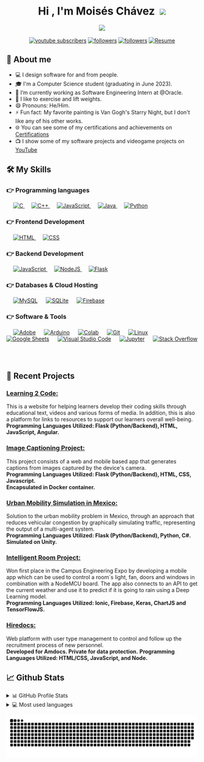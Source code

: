 <h1 align="center">Hi , I'm Moisés Chávez&nbsp;&nbsp;<img src="https://media.giphy.com/media/hvRJCLFzcasrR4ia7z/giphy.gif" width="35"></h1>
<p align="center">
  <a href="https://github.com/DenverCoder1/readme-typing-svg"><img src="https://readme-typing-svg.herokuapp.com?lines=Computer+Science+Student;Always%20learning%20new%20things;Inspire%20Change&center=true&width=500&height=50"></a>
</p>

<p align="center">
  <a href="https://www.youtube.com/channel/UClBJnG7EbUKo9o7gvnjxKzA"><img alt="youtube subscribers" title="Subscribe to my YouTube channel" src="https://img.shields.io/youtube/channel/subscribers/UClBJnG7EbUKo9o7gvnjxKzA?style=for-the-badge"/></a> 
  <a href="https://twitter.com/iamoy13"><img alt="followers" title="Follow me on Twitter" src="https://img.shields.io/twitter/follow/iamoy13?color=55960c&label=Follow&logo=twitter&logoColor=white&style=for-the-badge"/></a>
  <a href="https://github.com/NoMolestar"><img alt="followers" title="Follow me on Github" src="https://img.shields.io/github/followers/NoMolestar?color=236ad3&style=for-the-badge&logo=github&label=Follow"/></a>
  <a href="https://drive.google.com/file/d/1ol88js3CNstnrOAOFw4YzgMEuznUca6R/view?usp=sharing"><img alt="Resume" title="Resume" src="https://img.shields.io/badge/-Portfolio-000000?style=for-the-badge&logo=koding&logoColor=white"/></a>
</p>

## 📖 About me

* 💻 I design software for and from people.
* 🎓 I'm a Computer Science student (graduating in June 2023).
* 🔭 I’m currently working as Software Engineering Intern at @Oracle.
* 💪 I like to exercise and lift weights.
* 😄 Pronouns: He/Him.
* ⚡ Fun fact: My favorite painting is Van Gogh's Starry Night, but I don't like any of his other works.
* 🌐 You can see some of my certifications and achievements on [Certifications](https://drive.google.com/file/d/1ol88js3CNstnrOAOFw4YzgMEuznUca6R/view?usp=sharing)
* 📺 I show some of my software projects and videogame projects on [YouTube](https://www.youtube.com/channel/UClBJnG7EbUKo9o7gvnjxKzA)

## 🛠️ My Skills

### 👉 Programming languages

<p align="left"> 
  &emsp; 
  <a href="https://www.cprogramming.com/" target="_blank"> 
    <img alt="C" src="https://img.shields.io/badge/C%20-%232370ED.svg?logo=c&logoColor=white">
  </a> 
  &emsp;
  <a href="https://www.w3schools.com/cpp/" target="_blank"> 
    <img alt="C++" src="https://img.shields.io/badge/C++%20-%2300599C.svg?logo=c%2B%2B&logoColor=white">
  </a> 
  &emsp;
  <a href="https://developer.mozilla.org/en-US/docs/Web/JavaScript" target="_blank"> 
     <img alt="JavaScript" src="https://img.shields.io/badge/JavaScript%20-%23F7DF1E.svg?logo=javascript&logoColor=black">
   </a>
  &emsp;
  <a href="https://www.java.com" target="_blank"> 
    <img alt="Java" src="https://img.shields.io/badge/Java-%23007396.svg?logo=java&logoColor=white">
  </a>
  &emsp;
   <a href="https://www.python.org" target="_blank">
    <img alt="Python" src="https://img.shields.io/badge/Python%20-%2314354C.svg?logo=python&logoColor=white">
  </a>
</p>

### 👉 Frontend Development
<p align="left"> 
  &emsp; 
  <a href="https://www.w3.org/html/" target="_blank"> 
   <img alt="HTML" src="https://img.shields.io/badge/HTML5%20-%23E34F26.svg?logo=html5&logoColor=white">
  </a>
  &emsp;
  <a href="https://www.w3schools.com/css/" target="_blank">
    <img alt="CSS" src="https://img.shields.io/badge/CSS%20-%231572B6.svg?logo=css3&logoColor=white">
  </a>
</p>

### 👉 Backend Development
<p align="left"> 
  &emsp; 
  <a href="https://developer.mozilla.org/en-US/docs/Web/JavaScript" target="_blank"> 
     <img alt="JavaScript" src="https://img.shields.io/badge/JavaScript%20-%23F7DF1E.svg?logo=javascript&logoColor=black">
   </a>
  &emsp;
  <a href="https://www.w3schools.com/nodejs/" target="_blank">
    <img alt="NodeJS" src="https://img.shields.io/badge/-NodeJS-green">
  </a>
  &emsp;
  <a href="https://www.tutorialspoint.com/flask/index.htm" target="_blank">
    <img alt="Flask" src="https://img.shields.io/badge/-Flask-yellow">
  </a>
</p>

### 👉 Databases & Cloud Hosting
<p align="left">
  &emsp;
    <a href="https://www.mysql.com/"><img alt="MySQL" src="https://img.shields.io/badge/MySQL-%2300f.svg?style=flat&llogo=mysql&logoColor=white"></a>
  &emsp;
    <a href="https://www.sqlite.org/"><img alt="SQLite" src ="https://img.shields.io/badge/sqlite-%2307405e.svg?style=flat&logo=sqlite&logoColor=white"/></a>
  &emsp;
    <a href="https://firebase.google.com/"><img alt="Firebase" src ="https://img.shields.io/badge/Firebase-%23316192.svg?logo=firebase&logoColor=white"></a>
 </p>

 ### 👉 Software & Tools
 
<p>
  &emsp;
    <a href="#"><img alt="Adobe" src="https://img.shields.io/badge/Adobe%20-%23FF0000.svg?logo=adobe&logoColor=white"></a>
  &emsp;
    <a href="#"><img alt="Arduino" src="https://img.shields.io/badge/-Arduino-blue"></a>
  &emsp;
    <a href="#"><img alt="Colab" src="https://img.shields.io/badge/Colab-00b56a.svg?logo=google-colab&logoColor=white"></a>
  &emsp;
    <a href="#"><img alt="Git" src="https://img.shields.io/badge/Git%20-%23F05033.svg?logo=git&logoColor=white"></a>
  &emsp;
    <a href="#"><img alt="Linux" src="https://img.shields.io/badge/Linux-FCC624?style=flat&logo=linux&logoColor=black"></a>
  &emsp;
    <a href="#"><img alt="Google Sheets" src="https://img.shields.io/badge/Google%20Sheets%20-%2334A853.svg?logo=google%20sheets&logoColor=white"></a>
  &emsp;
    <a href="#"><img alt="Visual Studio Code" src="https://img.shields.io/badge/Visual%20Studio%20Code-0078d7.svg?logo=visual-studio-code&logoColor=white"></a>
  &emsp;
    <a href="#"><img alt="Jupyter" src="https://img.shields.io/badge/Jupyter%20-%23F37626.svg?logo=Jupyter&logoColor=white"></a>
  &emsp;
    <a href="#"><img alt="Stack Overflow" src="https://img.shields.io/badge/-Stack%20Overflow-FE7A16?logo=stack-overflow&logoColor=white"></a>
  &emsp;
</p>

<br/>

<p>

## 📝 Recent Projects
### [ Learning 2 Code: ](https://github.com/NoMolestar/Learn2Code)<br>
This is a website for helping learners develop their coding skills through educational text, videos and various forms of media. In addition, this is also a platform for links to resources to support our learners overall well-being.<br>
**Programming Languages Utilized: Flask (Python/Backend), HTML, JavaScript, Angular.**

### [ Image Captioning Project: ](https://github.com/NoMolestar/Image-Captioning-Project)<br>
This project consists of a web and mobile based app that generates captions from images captured by the device's camera.  <br>
**Programming Languages Utilized: Flask (Python/Backend), HTML, CSS, Javascript.**<br>
**Encapsulated in Docker container.**

### [ Urban Mobility Simulation in Mexico: ](https://github.com/NoMolestar/Urban-Mobility-Simulation-in-Mexico)<br>
Solution to the urban mobility problem in Mexico, through an approach that reduces vehicular congestion by graphically simulating traffic, representing the output of a multi-agent system.<br>
**Programming Languages Utilized: Flask (Python/Backend), Python, C#.**<br>
**Simulated on Unity.**
  
### [ Intelligent Room Project: ](https://github.com/NoMolestar/Intelligent-Room-Project)<br>
Won first place in the Campus Engineering Expo by developing a mobile app which can be used to control a room´s light, fan, doors and windows in combination with a NodeMCU board. The app also connects to an API to get the current weather and use it to predict if it is going to rain using a Deep Learning model.<br>
**Programming Languages Utilized: Ionic, Firebase, Keras, ChartJS and TensorFlowJS.**

### [ Hiredocs: ]()<br>
Web platform with user type management to control and follow up the recruitment process of new personnel.<br>
**Developed for Amdocs. Private for data protection.**
**Programming Languages Utilized: HTML/CSS, JavaScript, and Node.**

</p>

## 📈 Github Stats

<details>
  <summary>📊 GitHub Profile Stats</summary>
  <br/>
  <a href="https://github.com/NoMolestar/github-readme-stats"><img alt="NoMolestar's Github Stats" src="https://github-readme-stats.vercel.app/api?username=NoMolestar&show_icons=true&count_private=true&hide=" /></a>
</details>

<details> 
  <summary>💻 Most used languages</summary>
  <br/>
  <a href="https://github.com/NoMolestar/github-readme-stats"><img alt="NoMolestar's Top Languages" src="https://github-readme-stats.vercel.app/api/top-langs/?username=NoMolestar&langs_count=10&layout=compact#" /></a>
  <br/>
  <b>Note:</b> This chart is only a metric of which languages my public code on GitHub consists of and does not reflect my experience or skill level.
</details>

<p align="center">
  <img  src="https://raw.githubusercontent.com/Elanza-48/Elanza-48/main/resources/img/github-contribution-grid-snake.svg"
    alt="example" />
</p>

<!--
**NoMolestar/NoMolestar** is a ✨ _special_ ✨ repository because its `README.md` (this file) appears on your GitHub profile.

Here are some ideas to get you started:

- 🔭 I’m currently working on ...
- 🌱 I’m currently learning ...
- 👯 I’m looking to collaborate on ...
- 🤔 I’m looking for help with ...
- 💬 Ask me about ...
- 📫 How to reach me: ...
- 😄 Pronouns: ...
- ⚡ Fun fact: ...
-->
